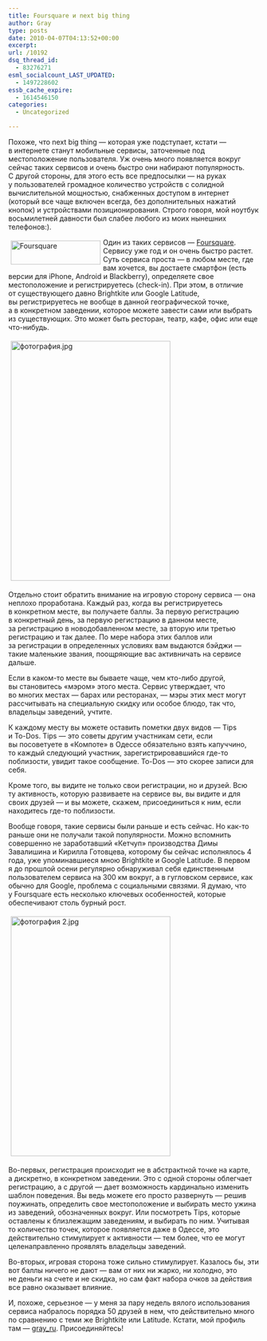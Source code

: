 ```yaml
---
title: Foursquare и next big thing
author: Gray
type: posts
date: 2010-04-07T04:13:52+00:00
excerpt:
url: /10192
dsq_thread_id:
  - 83276271
esml_socialcount_LAST_UPDATED:
  - 1497228602
essb_cache_expire:
  - 1614546150
categories:
  - Uncategorized

---
```








Похоже, что next big thing&nbsp;&mdash; которая уже подступает, кстати&nbsp;&mdash; в&nbsp;интернете станут мобильные сервисы, заточенные под местоположение пользователя. Уж&nbsp;очень много появляется вокруг сейчас таких сервисов и&nbsp;очень быстро они набирают популярность. С&nbsp;другой стороны, для этого есть все предпосылки&nbsp;&mdash; на&nbsp;руках у&nbsp;пользователей громадное количество устройств с&nbsp;солидной вычислительной мощностью, снабженных доступом в&nbsp;интернет (который все чаще включен всегда, без дополнительных нажатий кнопок) и&nbsp;устройствами позиционирования. Строго говоря, мой ноутбук восьмилетней давности был слабее любого из&nbsp;моих нынешних телефонов:).

<img src="https://i0.wp.com/www.searchengines.ru/blog/headerLogo.png?resize=180%2C48" width="180" height="48" alt="Foursquare" style="float:left; margin-top:5px; margin-right:5px; margin-bottom:5px; margin-left:5px;" data-recalc-dims="1" /> 

Один из&nbsp;таких сервисов&nbsp;&mdash; <a href="http://foursquare.com/" target="_blank">Foursquare</a>. Сервису уже год и&nbsp;он&nbsp;очень быстро растет. Суть сервиса проста&nbsp;&mdash; в&nbsp;любом месте, где вам хочется, вы&nbsp;достаете смартфон (есть версии для iPhone, Android и&nbsp;Blackberry), определяете свое местоположение и&nbsp;регистрируетесь (<nobr>check-in</nobr>). При этом, в&nbsp;отличие от&nbsp;существующего давно Brightkite или Google Latitude, вы&nbsp;регистрируетесь не&nbsp;вообще в&nbsp;данной географической точке, а&nbsp;в&nbsp;конкретном заведении, которое можете завести сами или выбрать из&nbsp;существующих. Это может быть ресторан, театр, кафе, офис или еще <nobr>что-нибудь</nobr>.

<img src="https://i1.wp.com/www.searchengines.ru/blog/%D1%84%D0%BE%D1%82%D0%BE%D0%B3%D1%80%D0%B0%D1%84%D0%B8%D1%8F.jpg?resize=320%2C480" width="320" height="480" alt="фотография.jpg" style="margin-top: 5px; margin-right: 5px; margin-bottom: 5px; margin-left: 5px;" data-recalc-dims="1" /> 

Отдельно стоит обратить внимание на&nbsp;игровую сторону сервиса&nbsp;&mdash; она неплохо проработана. Каждый раз, когда вы&nbsp;регистрируетесь в&nbsp;конкретном месте, вы&nbsp;получаете баллы. За&nbsp;первую регистрацию в&nbsp;конкретный день, за&nbsp;первую регистрацию в&nbsp;данном месте, за&nbsp;регистрацию в&nbsp;новодобавленном месте, за&nbsp;вторую или третью регистрацию и&nbsp;так далее. По&nbsp;мере набора этих баллов или за&nbsp;регистрации в&nbsp;определенных условиях вам выдаются бэйджи&nbsp;&mdash; такие маленькие звания, поощряющие вас активничать на&nbsp;сервисе дальше.

Если в&nbsp;<nobr>каком-то</nobr> месте вы&nbsp;бываете чаще, чем <nobr>кто-либо</nobr> другой, вы&nbsp;становитесь &laquo;мэром&raquo; этого места. Сервис утверждает, что во&nbsp;многих местах&nbsp;&mdash; барах или ресторанах,&nbsp;&mdash; мэры этих мест могут рассчитывать на&nbsp;специальную скидку или особое блюдо, так что, владельцы заведений, учтите.

К&nbsp;каждому месту вы&nbsp;можете оставить пометки двух видов&nbsp;&mdash; Tips и&nbsp;<nobr>To-Dos</nobr>. Tips&nbsp;&mdash; это советы другим участникам сети, если вы&nbsp;посоветуете в&nbsp;&laquo;Компоте&raquo; в&nbsp;Одессе обязательно взять капуччино, то&nbsp;каждый следующий участник, зарегистрировавшийся <nobr>где-то</nobr> поблизости, увидит такое сообщение. <nobr>To-Dos</nobr>&nbsp;&mdash; это скорее записи для себя.

Кроме того, вы&nbsp;видите не&nbsp;только свои регистрации, но&nbsp;и&nbsp;друзей. Всю ту&nbsp;активность, которую развиваете на&nbsp;сервисе вы, вы&nbsp;видите и&nbsp;для своих друзей&nbsp;&mdash; и&nbsp;вы&nbsp;можете, скажем, присоединиться к&nbsp;ним, если находитесь <nobr>где-то</nobr> поблизости.

Вообще говоря, такие сервисы были раньше и&nbsp;есть сейчас. Но&nbsp;<nobr>как-то</nobr> раньше они не&nbsp;получали такой популярности. Можно вспомнить совершенно не&nbsp;заработавший &laquo;Кетчуп&raquo; производства Димы Завалишина и&nbsp;Кирилла Готовцева, которому&nbsp;бы сейчас исполнялось 4 года, уже упоминавшиеся мною Brightkite и&nbsp;Google Latitude. В&nbsp;первом я&nbsp;до&nbsp;прошлой осени регулярно обнаруживал себя единственным пользователем сервиса на&nbsp;300&nbsp;км вокруг, а&nbsp;в&nbsp;гугловском сервисе, как обычно для Google, проблема с&nbsp;социальными связями. Я&nbsp;думаю, что у&nbsp;Foursquare есть несколько ключевых особенностей, которые обеспечивают столь бурный рост.

<img src="http://www.searchengines.ru/blog/фотография 2.jpg" width="320" height="480" alt="фотография 2.jpg" style="margin-top:5px; margin-right:5px; margin-bottom:5px; margin-left:5px;" /> 

<nobr>Во-первых</nobr>, регистрация происходит не&nbsp;в&nbsp;абстрактной точке на&nbsp;карте, а&nbsp;дискретно, в&nbsp;конкретном заведении. Это с&nbsp;одной стороны облегчает регистрацию, а&nbsp;с&nbsp;другой&nbsp;&mdash; дает возможность кардинально изменить шаблон поведения. Вы&nbsp;ведь можете его просто развернуть&nbsp;&mdash; решив поужинать, определить свое местоположение и&nbsp;выбирать место ужина из&nbsp;заведений, обозначенных вокруг.&nbsp;Или посмотреть Tips, которые оставлены к&nbsp;близлежащим заведениям, и&nbsp;выбирать по&nbsp;ним. Учитывая то&nbsp;количество точек, которое появляется даже в&nbsp;Одессе, это действительно стимулирует к&nbsp;активности&nbsp;&mdash; тем более, что ее&nbsp;могут целенаправленно проявлять владельцы заведений.

<nobr>Во-вторых</nobr>, игровая сторона тоже сильно стимулирует. Казалось&nbsp;бы, эти вот баллы ничего не&nbsp;дают&nbsp;&mdash; вам от&nbsp;них ни&nbsp;жарко, ни&nbsp;холодно, это не&nbsp;деньги на&nbsp;счете и&nbsp;не&nbsp;скидка, но&nbsp;сам факт набора очков за&nbsp;действия все равно оказывает влияние.

И, похоже, серьезное&nbsp;&mdash; у&nbsp;меня за&nbsp;пару недель вялого использования сервиса набралось порядка 50 друзей в&nbsp;нем, что действительно много по&nbsp;сравнению с&nbsp;теми&nbsp;же Brightkite или Latitude. Кстати, мой профиль там&nbsp;&mdash; <a href="http://foursquare.com/user/gray_ru" target="_blank">gray_ru</a>. Присоединяйтесь!